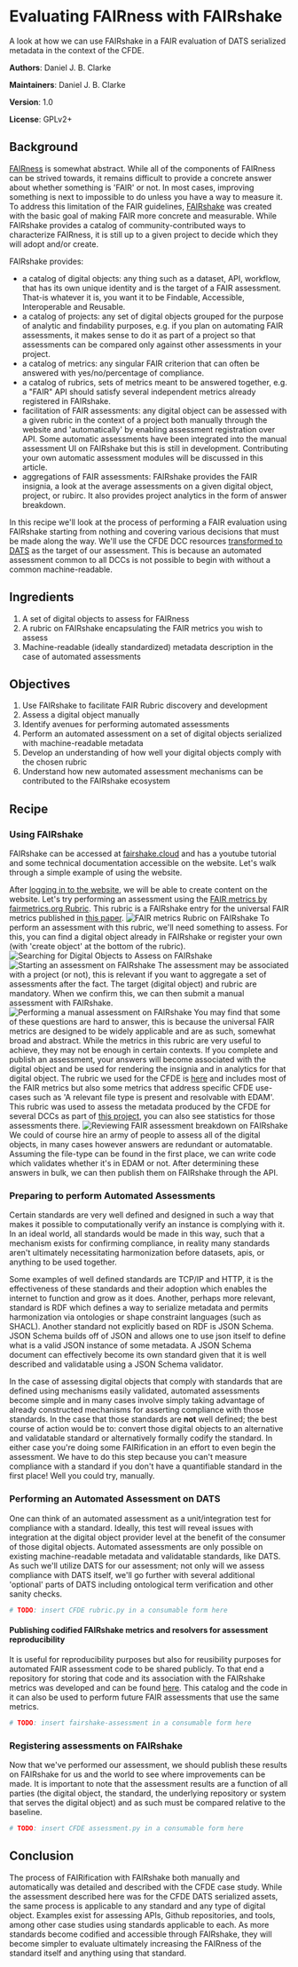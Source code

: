 # Evaluating FAIRness with FAIRshake

A look at how we can use FAIRshake in a FAIR evaluation of DATS serialized metadata in the context of the CFDE.

**Authors**: Daniel J. B. Clarke

**Maintainers**: Daniel J. B. Clarke

**Version**: 1.0

**License**: GPLv2+


## Background

[FAIRness](https://github.com/nih-cfde/specifications-and-documentation/blob/master/draft-CFDE_glossary/glossary.md#FAIRness) is somewhat abstract. While all of the components of FAIRness can be strived towards, it remains difficult to provide a concrete answer about whether something is 'FAIR' or not. In most cases, improving something is next to impossible to do unless you have a way to measure it. To address this limitation of the FAIR guidelines, [FAIRshake](https://github.com/nih-cfde/specifications-and-documentation/blob/master/draft-CFDE_glossary/glossary.md#FAIRshake) was created with the basic goal of making FAIR more concrete and measurable. While FAIRshake provides a catalog of community-contributed ways to characterize FAIRness, it is still up to a given project to decide which they will adopt and/or create.

FAIRshake provides:
- a catalog of digital objects: any thing such as a dataset, API, workflow, that has its own unique identity and is the target of a FAIR assessment. That-is whatever it is, you want it to be Findable, Accessible, Interoperable and Reusable.
- a catalog of projects: any set of digital objects grouped for the purpose of analytic and findability purposes, e.g. if you plan on automating FAIR assessments, it makes sense to do it as part of a project so that assessments can be compared only against other assessments in your project.
- a catalog of metrics: any singular FAIR criterion that can often be answered with yes/no/percentage of compliance.
- a catalog of rubrics, sets of metrics meant to be answered together, e.g. a "FAIR" API should satisfy several independent metrics already registered in FAIRshake.
- facilitation of FAIR assessments: any digital object can be assessed with a given rubric in the context of a project both manually through the website and 'automatically' by enabling assessment registration over API. Some automatic assessments have been integrated into the manual assessment UI on FAIRshake but this is still in development. Contributing your own automatic assessment modules will be discussed in this article.
- aggregations of FAIR assessments: FAIRshake provides the FAIR insignia, a look at the average assessments on a given digital object, project, or rubirc. It also provides project analytics in the form of answer breakdown.

In this recipe we'll look at the process of performing a FAIR evaluation using FAIRshake starting from nothing and covering various decisions that must be made along the way. We'll use the CFDE DCC resources [transformed to DATS](TODO) as the target of our assessment. This is because an automated assessment common to all DCCs is not possible to begin with without a common machine-readable.

## Ingredients
1. A set of digital objects to assess for FAIRness
2. A rubric on FAIRshake encapsulating the FAIR metrics you wish to assess
3. Machine-readable (ideally standardized) metadata description in the case of automated assessments

## Objectives
1. Use FAIRshake to facilitate FAIR Rubric discovery and development
2. Assess a digital object manually
3. Identify avenues for performing automated assessments
4. Perform an automated assessment on a set of digital objects serialized with machine-readable metadata
5. Develop an understanding of how well your digital objects comply with the chosen rubric
6. Understand how new automated assessment mechanisms can be contributed to the FAIRshake ecosystem


## Recipe

### Using FAIRshake
FAIRshake can be accessed at [fairshake.cloud](https://fairshake.cloud) and has a youtube tutorial and some technical documentation accessible on the website. Let's walk through a simple example of using the website.

After [logging in to the website](https://fairshake.cloud/accounts/login/), we will be able to create content on the website. Let's try performing an assessment using the [FAIR metrics by fairmetrics.org Rubric](https://fairshake.cloud/rubric/25/). This rubric is a FAIRshake entry for the universal FAIR metrics published in [this paper](https://www.nature.com/articles/sdata2018118).
![FAIR metrics Rubric on FAIRshake](./images/ss1.png) 
To perform an assessment with this rubric, we'll need something to assess. For this, you can find a digital object already in FAIRshake or register your own (with 'create object' at the bottom of the rubric).
![Searching for Digital Objects to Assess on FAIRshake](./images/ss2.png)
![Starting an assessment on FAIRshake](./images/ss3.png)
The assessment may be associated with a project (or not), this is relevant if you want to aggregate a set of assessments after the fact. The target (digital object) and rubric are mandatory. When we confirm this, we can then submit a manual assessment with FAIRshake.
![Performing a manual assessment on FAIRshake](./images/ss4.png)
You may find that some of these questions are hard to answer, this is because the universal FAIR metrics are designed to be widely applicable and are as such, somewhat broad and abstract. While the metrics in this rubric are very useful to achieve, they may not be enough in certain contexts. If you complete and publish an assessment, your answers will become associated with the digital object and be used for rendering the insignia and in analytics for that digital object.
The rubric we used for the CFDE is [here](https://fairshake.cloud/rubric/36) and includes most of the FAIR metrics but also some metrics that address specific CFDE use-cases such as 'A relevant file type is present and resolvable with EDAM'.
This rubric was used to assess the metadata produced by the CFDE for several DCCs as part of [this project](https://fairshake.cloud/project/87), you can also see statistics for those assessments there.
![Reviewing FAIR assessment breakdown on FAIRshake](./images/ss5.png)
We could of course hire an army of people to assess all of the digital objects, in many cases however answers are redundant or automatable. Assuming the file-type can be found in the first place, we can write code which validates whether it's in EDAM or not. After determining these answers in bulk, we can then publish them on FAIRshake through the API.

### Preparing to perform Automated Assessments
Certain standards are very well defined and designed in such a way that makes it possible to computationally verify an instance is complying with it. In an ideal world, all standards would be made in this way, such that a mechanism exists for confirming compliance, in reality many standards aren't ultimately necessitating harmonization before datasets, apis, or anything to be used together.

Some examples of well defined standards are TCP/IP and HTTP, it is the effectiveness of these standards and their adoption which enables the internet to function and grow as it does. Another, perhaps more relevant, standard is RDF which defines a way to serialize metadata and permits harmonization via ontologies or shape constraint languages (such as SHACL). Another standard not explicitly based on RDF is JSON Schema. JSON Schema builds off of JSON and allows one to use json itself to define what is a valid JSON instance of some metadata. A JSON Schema document can effectively become its own standard given that it is well described and validatable using a JSON Schema validator.

In the case of assessing digital objects that comply with standards that are defined using mechanisms easily validated, automated assessments become simple and in many cases involve simply taking advantage of already constructed mechanisms for asserting compliance with those standards. In the case that those standards are **not** well defined; the best course of action would be to: convert those digital objects to an alternative and validatable standard or alternatively formally codify the standard. In either case you're doing some FAIRification in an effort to even begin the assessment. We have to do this step because you can't measure compliance with a standard if you don't have a quantifiable standard in the first place! Well you could try, manually.

### Performing an Automated Assessment on DATS
One can think of an automated assessment as a unit/integration test for compliance with a standard. Ideally, this test will reveal issues with integration at the digital object provider level at the benefit of the consumer of those digital objects. Automated assessments are only possible on existing machine-readable metadata and validatable standards, like DATS. As such we'll utilize DATS for our assessment; not only will we assess compliance with DATS itself, we'll go further with several additional 'optional' parts of DATS including ontological term verification and other sanity checks.

```python
# TODO: insert CFDE rubric.py in a consumable form here
```

#### Publishing codified FAIRshake metrics and resolvers for assessment reproducibility
It is useful for reproducibility purposes but also for reusibility purposes for automated FAIR assessment code to be shared publicly. To that end a repository for storing that code and its association with the FAIRshake metrics was developed and can be found [here](TODO). This catalog and the code in it can also be used to perform future FAIR assessments that use the same metrics.

```python
# TODO: insert fairshake-assessment in a consumable form here
```

### Registering assessments on FAIRshake
Now that we've performed our assessment, we should publish these results on FAIRshake for us and the world to see where improvements can be made. It is important to note that the assessment results are a function of all parties (the digital object, the standard, the underlying repository or system that serves the digital object) and as such must be compared relative to the baseline.

```python
# TODO: insert CFDE assessment.py in a consumable form here
```

## Conclusion
The process of FAIRification with FAIRshake both manually and automatically was detailed and described with the CFDE case study. While the assessment described here was for the CFDE DATS serialized assets, the same process is applicable to any standard and any type of digital object. Examples exist for assessing APIs, Github repositories, and tools, among other case studies using standards applicable to each. As more standards become codified and accessible through FAIRshake, they will become simpler to evaluate ultimately increasing the FAIRness of the standard itself and anything using that standard.

